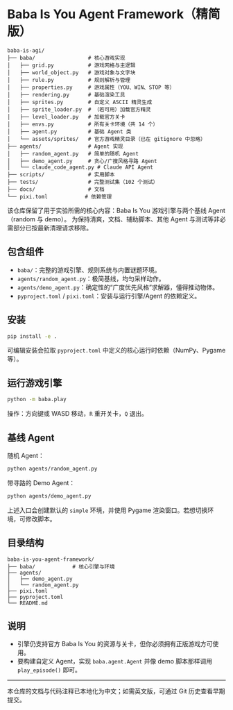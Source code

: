 # Baba Is You Agent Framework（精简版）

```text
baba-is-agi/
├── baba/                 # 核心游戏实现
│   ├── grid.py           # 游戏网格与主逻辑
│   ├── world_object.py   # 游戏对象与文字块
│   ├── rule.py           # 规则解析与管理
│   ├── properties.py     # 游戏属性（YOU、WIN、STOP 等）
│   ├── rendering.py      # 基础渲染工具
│   ├── sprites.py        # 自定义 ASCII 精灵生成
│   ├── sprite_loader.py  # （若可用）加载官方精灵
│   ├── level_loader.py   # 加载官方关卡
│   ├── envs.py           # 所有关卡环境（共 14 个）
│   ├── agent.py          # 基础 Agent 类
│   └── assets/sprites/   # 官方游戏精灵目录（已在 gitignore 中忽略）
├── agents/               # Agent 实现
│   ├── random_agent.py   # 简单的随机 Agent
│   ├── demo_agent.py     # 贪心/广搜风格寻路 Agent
│   └── claude_code_agent.py # Claude API Agent
├── scripts/              # 实用脚本
├── tests/                # 完整测试集（102 个测试）
├── docs/                 # 文档
└── pixi.toml            # 依赖管理
```

该仓库保留了用于实验所需的核心内容：Baba Is You 游戏引擎与两个基线 Agent（random 与 demo）。
为保持清爽，文档、辅助脚本、其他 Agent 与测试等非必需部分已按最新清理请求移除。

## 包含组件

- `baba/`：完整的游戏引擎、规则系统与内置谜题环境。
- `agents/random_agent.py`：极简基线，均匀采样动作。
- `agents/demo_agent.py`：确定性的“广度优先风格”求解器，懂得推动物体。
- `pyproject.toml` / `pixi.toml`：安装与运行引擎/Agent 的依赖定义。

## 安装

```bash
pip install -e .
```

可编辑安装会拉取 `pyproject.toml` 中定义的核心运行时依赖（NumPy、Pygame 等）。

## 运行游戏引擎

```bash
python -m baba.play
```

操作：方向键或 WASD 移动，`R` 重开关卡，`Q` 退出。

## 基线 Agent

随机 Agent：

```bash
python agents/random_agent.py
```

带寻路的 Demo Agent：

```bash
python agents/demo_agent.py
```

上述入口会创建默认的 `simple` 环境，并使用 Pygame 渲染窗口。若想切换环境，可修改脚本。

## 目录结构

```text
baba-is-you-agent-framework/
├── baba/            # 核心引擎与环境
├── agents/
│   ├── demo_agent.py
│   └── random_agent.py
├── pixi.toml
├── pyproject.toml
└── README.md
```

## 说明

- 引擎仍支持官方 Baba Is You 的资源与关卡，但你必须拥有正版游戏方可使用。
- 要构建自定义 Agent，实现 `baba.agent.Agent` 并像 demo 脚本那样调用 `play_episode()` 即可。

---

本仓库的文档与代码注释已本地化为中文；如需英文版，可通过 Git 历史查看早期提交。
